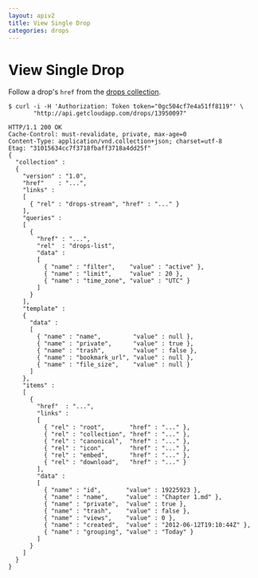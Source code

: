 ```yaml
---
layout: apiv2
title: View Single Drop
categories: drops
---
```


# View Single Drop

Follow a drop's `href` from the [drops collection](/list-drops).

    $ curl -i -H 'Authorization: Token token="0gc504cf7e4a51ff8119"' \
           "http://api.getcloudapp.com/drops/13950097"

    HTTP/1.1 200 OK
    Cache-Control: must-revalidate, private, max-age=0
    Content-Type: application/vnd.collection+json; charset=utf-8
    Etag: "31015634cc7f3718fbaff3718a4dd25f"
    {
      "collection" :
      {
        "version" : "1.0",
        "href"    : "...",
        "links" :
        [
          { "rel" : "drops-stream", "href" : "..." }
        ],
        "queries" :
        [
          {
            "href" : "...",
            "rel"  : "drops-list",
            "data" :
            [
              { "name" : "filter",    "value" : "active" },
              { "name" : "limit",     "value" : 20 },
              { "name" : "time_zone", "value" : "UTC" }
            ]
          }
        ],
        "template" :
        {
          "data" :
          [
            { "name" : "name",         "value" : null },
            { "name" : "private",      "value" : true },
            { "name" : "trash",        "value" : false },
            { "name" : "bookmark_url", "value" : null },
            { "name" : "file_size",    "value" : null }
          ]
        },
        "items" :
        [
          {
            "href"  : "...",
            "links" :
            [
              { "rel" : "root",       "href" : "..." },
              { "rel" : "collection", "href" : "..." },
              { "rel" : "canonical",  "href" : "..." },
              { "rel" : "icon",       "href" : "..." },
              { "rel" : "embed",      "href" : "..." },
              { "rel" : "download",   "href" : "..." }
            ],
            "data" :
            [
              { "name" : "id",       "value" : 19225923 },
              { "name" : "name",     "value" : "Chapter 1.md" },
              { "name" : "private",  "value" : true },
              { "name" : "trash",    "value" : false },
              { "name" : "views",    "value" : 0 },
              { "name" : "created",  "value" : "2012-06-12T19:10:44Z" },
              { "name" : "grouping", "value" : "Today" }
            ]
          }
        ]
      }
    }
